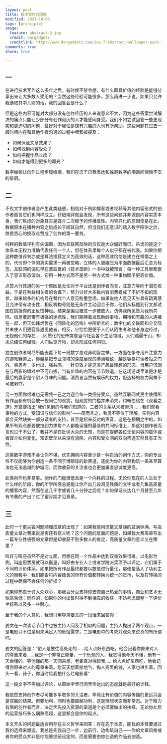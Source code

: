 ```yaml
---
layout: post
title: 技术写作的困境
modified: 2021-10-06
tags: [principle]
image:
  feature: abstract-3.jpg
  credit: dargadgetz
  creditlink: http://www.dargadgetz.com/ios-7-abstract-wallpaper-pack-for-iphone-5-and-ipod-touch-retina/
comments: true
share: true

---
```


## 一

在进行技术写作这么多年之后，有时候不禁会想，有什么颇具价值的经验是能够分享出来让大多数人受用的？当然这些经验可能很多，那么再进一步说，如果只允许我选取其中几则的话，我的回答会是什么？

但是这些内容可能对大部分没有创作经历的人来说意义不大，因为这些答案尝试解决的痛点只能让少部分有创作阅历的人才能感同身受。我们不如尝试回答一些更现实和更迫切的问题，最好对于哪怕是饶有兴趣的人也有所帮助。这些问题在过去一段时间内在和其他作者沟通的过程中频繁被提及：

- 如何保证文章效果？
- 如何找到内容受众？
- 如何把握作品长度？
- 如何才能得到更多的曝光？

数字枷锁让创作过程步履维艰，我们在忠于自我表达和躲避数字的嘲讽间惴惴不安的徘徊。

## 二

不仅文字创作者会产生此类疑惑，相信对于例如播客或者视频等其他内容形式的创作者而言它们也同样成立。仔细端详就会发现，所有这些问题并非源自内容实质本身，我们焦虑的对象其实是媒介二次赋予的传播属性。内容异化的原因便是在此，数据原本在播种内容之后成长于顺其自然，但当我们无意识的踏入数字陷阱之后，煞费苦心的换取点赞成了创作的第一要务。

纯粹的数值评判有失偏颇，因为互联网反映的仅仅是大众偏好而已。吊诡的是这个体系本无权力准确代表任何一个人，但在体系里每个人似乎都在被代表。如果你把这种数值评判亦或是算法推荐定义为高效的话，这种高效恰恰是建立在懒惰之上的，代价即个体的真实需求一再被忽略，立体的人被碾压为平面数据最后汇总为标签。互联网的偏见早在波兹曼的《技术垄断》一书中就被预言：每一种工具里都嵌入了意识形态偏向，它用一种方式而不是另一种方式给一种事物赋予更高价值。

点赞大行其道的另一个原因是无论对于平台还是创作者而言，注意力等同于潜在收益。于是在利益相关者的合谋下，努力讨好大多数内容消费者成了不折不扣的现状，越来越多的机构号在替代个人意见粉墨登场。如果说他人意见天生具有疏离感且允许带有攻击性，相反机构号则是无条件主动迎合于你，他们从标题到行文都试图在挑拨你的正反馈神经。结果是偏见被进一步被放大，仿佛我所见皆为我所共鸣。信息茧房带有极强的迷惑性，我们期待着发现新鲜事物，期待和有趣的人连接在一起，但正如韩炳哲在《同质化的恐怖》中所断言的：数字化的全联网和全交际并未使人们更容易遇见他者。相反，它恰恰更便于人们从陌生者和他者身边经过，无视他们的存在……同质化的恐怖席卷当今社会各个生活领域。人们踏遍千山，却未总结任何经验。人们纵览万物，却未形成任何洞见。 

独立创作者竭尽所能去赢下每一局数字游戏非明智之举。一方面在争夺用户注意力的游戏赛道上，你越是把专业领域的深度展现的淋漓精致，越是容易将读者拒之门外。零思考，少付出，强共鸣，一针见效才是这类产品最理想的形态。当用户沉溺在与倒影的嬉戏中不可自拔，当有价值的内容在节节败退，在这场游戏里谁是才是最后的赢家是个耐人寻味的问题。消费者当然有娱乐的权力，但选择的权力同样不可被剥夺。

另一方面你很难也无需凭一己之力迎合每一类细分受众。虽然互联网式民主使得所有作品都有机会被一视同仁的观赏，但观赏的门槛并未消失，约翰伯格在《观看之道》开篇便指出"我们见到的与我们知道的，二者的关系从未被澄清…… 我们观看事物的方式，受知识与信仰的影响"——简而言之，看见不等价于理解，任何内容都会天然缺失一部分读者的支持，甚至是招来反对的声音，这是在预期之中的。如果所有观点都要被拉到力求每个人都能读懂的最低的共同标准上，那这对创作者而言也过于不公了。我并不是在批评大众的无知，而是在提醒各位无论内容的载体或者媒介如何变化，知识壁垒从来没有消除，内容和受众间的双向筛选天然具有正当性。

逃离数字游戏不会让你不堪，优先拥抱内容至少是一种自洽的创作方式，你的专业性不仅能够为你创造一条不同于博眼球的新赛道，还能为你的内容构筑一条甚至算法也无法逾越的护城河，而你收获的关注者也会更加垂直忠诚度更高。

此类创作也非易事。创作的门槛很低且是一个内耗的过程。无论你现在的人生处于什么样的阶段，你的所学所感总是能让你产出几段洞见性质的文字或者几集高质量的播客内容，然而在这几千字或者几十分钟之后呢？如何保证长达几个月甚至几年有节奏的产出？过了蜜月期才见真章。

## 三

此时一个更尖锐问题顺理成章的出现了：如果我能用流量文章赚的盆满钵满，写高质量文章对我来说是否还有意义呢？这个问题的反面问题是，如果我大费周章写出一篇专业性极强的文章但是却收获不到多数人的肯定，高质量文章的意义又在哪里？

叫好与叫座虽然不是对立面，但想在同一个作品中达到双重效果很难。以电影为例，叫座用票房就可以衡量，叫好由专业人士或者学院派奖项予以评定，它们属于不同的评价体系。如果把所有作品最终都要以数值进行量化，那便是落入了功利主义的圈套中：我们能否将内容蕴含的所有价值都转换为统一的货币，以及在转换的过程中确保不会任何的折损？

如果你热衷于讨大众欢心，那我百分百支持你去做自己热爱的事情，商业和艺术无孰高孰低；同样的，如果你的付出暂时得不到相应的收获，不妨考虑调整一下评价坐标系以及多一些耐心。

至于我的个人意见，我想引用导演姜文的一段话来回答你：

姜文在一次谈话节目中也被主持人问及了相似的问题，主持人抛出了两个观点，一是电影只不过是用来满足人的低俗需求，二是电影中的考究对观众来说真的有所谓吗。

姜文的回答是：“俗人是要往高处走的……给人点好东西吃，他会记着你原来对人的尊重来着……我是一个非常正能量，一个乐观的人，我觉得他今天不懂，他有一天会懂的。等他懂的那一天回来想，老姜真对得起我……给人点好东西吃，他会记得你原来对人的尊重来着。您天天想着接地气，掏人兜里的钱，人家也进步着，回头一看，孙子，你当时给我拍什么烂电影看”

这一段文字不需加以评论，从原始字里行间里传达出的态度就是最好的诠释。

我依然支持创作者尽可能多争取多的关注者，毕竟让有价值的内容传播的更远只会是双赢的结果。但要功利，同时也要超越功利，这是理想状态而非常态。对于精力有限的创作者而言，决定优先投入资源的渠道是个必须要做出的抉择。无论你此后的运营技巧多么娴熟高超，这里都会是你的起点。

本文开头的问题最适合用存在主义哲学来回答：存在先于本质，即我的本性要通过我的选择来塑造，我总是先我自己一步，边前行，边构筑自己——你的文章风格或者你的受众并非是你能够提前设定的，而是需要由你创造的作品去创造。